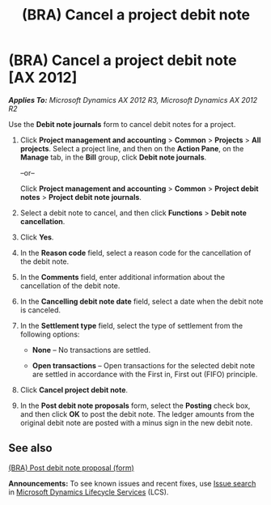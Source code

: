 ﻿---
title: (BRA) Cancel a project debit note
TOCTitle: (BRA) Cancel a project debit note
ms:assetid: 5d78316a-01a2-45dc-b639-286fda27ba16
ms:mtpsurl: https://technet.microsoft.com/en-us/library/JJ916623(v=AX.60)
ms:contentKeyID: 50934013
ms.date: 04/18/2014
mtps_version: v=AX.60
f1_keywords:
- project debit note
- cancel a debit note
- debit note
---

# (BRA) Cancel a project debit note [AX 2012]


_**Applies To:** Microsoft Dynamics AX 2012 R3, Microsoft Dynamics AX 2012 R2_

Use the **Debit note journals** form to cancel debit notes for a project.

1.  Click **Project management and accounting** \> **Common** \> **Projects** \> **All projects**. Select a project line, and then on the **Action Pane**, on the **Manage** tab, in the **Bill** group, click **Debit note journals**.
    
    –or–
    
    Click **Project management and accounting** \> **Common** \> **Project debit notes** \> **Project debit note journals**.

2.  Select a debit note to cancel, and then click **Functions** \> **Debit note cancellation**.

3.  Click **Yes**.

4.  In the **Reason code** field, select a reason code for the cancellation of the debit note.

5.  In the **Comments** field, enter additional information about the cancellation of the debit note.

6.  In the **Cancelling debit note date** field, select a date when the debit note is canceled.

7.  In the **Settlement type** field, select the type of settlement from the following options:
    
      - **None** – No transactions are settled.
    
      - **Open transactions** – Open transactions for the selected debit note are settled in accordance with the First in, First out (FIFO) principle.

8.  Click **Cancel project debit note**.

9.  In the **Post debit note proposals** form, select the **Posting** check box, and then click **OK** to post the debit note. The ledger amounts from the original debit note are posted with a minus sign in the new debit note.

## See also

[(BRA) Post debit note proposal (form)](https://technet.microsoft.com/en-us/library/jj923396\(v=ax.60\))

  
**Announcements:** To see known issues and recent fixes, use [Issue search](http://go.microsoft.com/fwlink/?linkid=389258) in [Microsoft Dynamics Lifecycle Services](http://go.microsoft.com/fwlink/?linkid=306505) (LCS).

